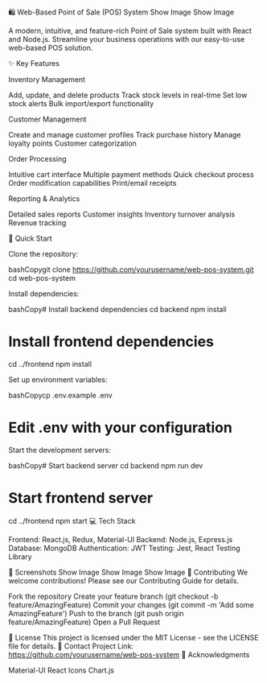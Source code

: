 🛍️ Web-Based Point of Sale (POS) System
Show Image
Show Image

A modern, intuitive, and feature-rich Point of Sale system built with React and Node.js. Streamline your business operations with our easy-to-use web-based POS solution.


✨ Key Features

Inventory Management

Add, update, and delete products
Track stock levels in real-time
Set low stock alerts
Bulk import/export functionality


Customer Management

Create and manage customer profiles
Track purchase history
Manage loyalty points
Customer categorization


Order Processing

Intuitive cart interface
Multiple payment methods
Quick checkout process
Order modification capabilities
Print/email receipts


Reporting & Analytics

Detailed sales reports
Customer insights
Inventory turnover analysis
Revenue tracking



🚀 Quick Start

Clone the repository:

bashCopygit clone https://github.com/yourusername/web-pos-system.git
cd web-pos-system

Install dependencies:

bashCopy# Install backend dependencies
cd backend
npm install

# Install frontend dependencies
cd ../frontend
npm install

Set up environment variables:

bashCopycp .env.example .env
# Edit .env with your configuration

Start the development servers:

bashCopy# Start backend server
cd backend
npm run dev

# Start frontend server
cd ../frontend
npm start
💻 Tech Stack

Frontend: React.js, Redux, Material-UI
Backend: Node.js, Express.js
Database: MongoDB
Authentication: JWT
Testing: Jest, React Testing Library

📱 Screenshots
Show Image
Show Image
Show Image
🤝 Contributing
We welcome contributions! Please see our Contributing Guide for details.

Fork the repository
Create your feature branch (git checkout -b feature/AmazingFeature)
Commit your changes (git commit -m 'Add some AmazingFeature')
Push to the branch (git push origin feature/AmazingFeature)
Open a Pull Request

📝 License
This project is licensed under the MIT License - see the LICENSE file for details.
📧 Contact
Project Link: https://github.com/yourusername/web-pos-system
🙏 Acknowledgments

Material-UI
React Icons
Chart.js
